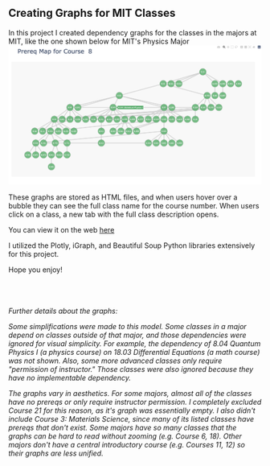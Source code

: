 ## **Creating Graphs for MIT Classes**

In this project I created dependency graphs for the classes in the majors at MIT, like the one shown below for MIT's Physics Major
![image](course-8-graph.png)


These graphs are stored as HTML files, and when users hover over a bubble they can see the full class name for the course number. When users click on a class, a new tab with the full class description opens.

You can view it on the web [here](https://www.subhashk.com/class-visualizer/catalog.html) 

I utilized the Plotly, iGraph, and Beautiful Soup Python libraries extensively for this project.

Hope you enjoy!

<br> <br> <br>
*Further details about the graphs:*

*Some simplifications were made to this model. Some classes in a major depend on classes outside of that major, and those dependencies were ignored for visual simplicity. For example, the dependency of 8.04 Quantum Physics I (a physics course) on 18.03 Differential Equations (a math course) was not shown. Also, some more advanced classes only require "permission of instructor." Those classes were also ignored because they have no implementable dependency.*

*The graphs vary in aesthetics. For some majors, almost all of the classes have no prereqs or only require instructor permission. I completely excluded Course 21 for this reason, as it's graph was essentially empty. I also didn't include Course 3: Materials Science, since many of its listed classes have prereqs that don't exist. Some majors have so many classes that the graphs can be hard to read without zooming (e.g. Course 6, 18). Other majors don't have a central introductory course (e.g. Courses 11, 12) so their graphs are less unified.*



